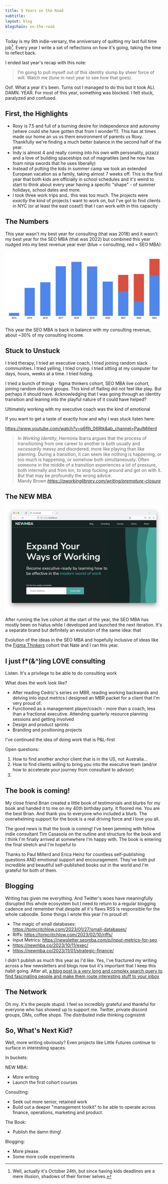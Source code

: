 ```yaml
---
title: 9 Years on the Road
subtitle: 
layout: blog
blogchain: on-the-road
---
```


Today is my 9th indie-versary, the anniversary of quitting my last full time job[^well]. Every year I write a set of reflections on how it's going, taking the time to reflect back.

[^well]: Well, actually it's October 24th, but since having kids deadlines are a mere illusion, shadows of their former selves.

I ended last year's recap with this note:

> I’m going to pull myself out of this identity slump by sheer force of will. Watch me (tune in next year to see how that goes).

Oof. What a year it's been. Turns out I managed to do this but it took ALl. DAMN. YEAR. For most of this year, something was blocked. I felt stuck, paralyzed and confused.

## First, the Highlights

* Roxy is 7.5 and full of a burning desire for independence and autonomy (where could she have gotten that from I wonder?!). This has at times made our home an us vs them environment of parents vs Roxy. Thankfully we're finding a much better balance in the second half of the year.
* Indy is almost 4 and really coming into his own with personality, pizazz and a love of building spaceships out of magnatiles (and he now has foam ninja swords that he uses liberally)
* Instead of putting the kids in summer camp we took an extended European vacation as a family, taking almost 7 weeks off. This is the first year that both kids are officially in school schedules and it's weird to start to think about every year having a specific "shape" - of summer holidays, school dates and more.
* I took three work trips and.. this was too much. The projects were *exactly* the kind of projects I want to work on, but I've got to find clients in NYC (or at least the east coast!) that I can work with in this capacity

## The Numbers

This year wasn't my best year for consulting (that was 2018) and it wasn't my best year for the SEO MBA (that was 2022) but combined this year nudged into my best revenue year ever (blue = consulting, red = SEO MBA):

![](/images/9-years.png)

This year the SEO MBA is back in balance with my consulting revenue, about ~30% of my consulting income.


## Stuck to Unstuck

I tried therapy, I tried an executive coach, I tried joining random slack communities. I tried yelling, I tried crying. I tried sitting at my computer for days, hours, weeks at a time. I tried hiding.

I tried a bunch of things - figma thinkers cohort, SEO MBA live cohort, joining random discord groups. This kind of flailing did *not* feel like play. But perhaps it should have. Acknowledging that I was going through an identity transition and leaning into the playful nature of it could have helped?

Ultimately working with my executive coach was the kind of emotional 

If you want to get a taste of exactly how and why I was stuck listen here:

https://www.youtube.com/watch?v=p6flh_06Rtk&ab_channel=PaulMillerd

<blockquote class="quoteback" darkmode="" data-title="Premature%20closure" data-author="Mandy Brown" cite="https://aworkinglibrary.com/writing/premature-closure">
In <em>Working Identity</em>, Herminia Ibarra argues that the process of transitioning from one career to another is both usually and <em>necessarily</em> messy and disordered, more like playing than like planning. During a transition, it can seem like nothing is happening, or too much is happening, or somehow both simultaneously. Often someone in the middle of a transition experiences a lot of pressure, both internally and from kin, to stop fucking around and get on with it. But that may be profoundly the wrong advice.
<footer>Mandy Brown <cite><a href="https://aworkinglibrary.com/writing/premature-closure">https://aworkinglibrary.com/writing/premature-closure</a></cite></footer>
</blockquote>
<script note="" src="https://cdn.jsdelivr.net/gh/Blogger-Peer-Review/quotebacks@1/quoteback.js"></script>

## The NEW MBA

![](/images/newmba-screenshot.png)

After running the live cohort at the start of the year, the SEO MBA has mostly been on hiatus while I developed and launched the next iteration. It's a separate brand but definitely an evolution of the same idea: that 

Evolution of the ideas in the SEO MBA and hopefully inclusive of ideas like the [Figma Thinkers](https://figmathinkers.com/) cohort that Nate and I ran this year.

## I just f*(&^)ing LOVE consulting

Listen. It's a privilege to be able to do consulting work 

What does the work look like?

* After reading Cedric's series on MBR, reading working backwards and delving into input metrics I designed an MBR packet for a client that I'm very proud of.
* Functioned as a management player/coach - more than a coach, less than a fractional executive. Attending quarterly resource planning sessions and getting involved
* Design and product sprints
* Branding and positioning projects

I've continued the idea of doing work that is P&L-first

Open questions:

1. How to find another anchor client that is in the US, not Australia...
2. How to find clients willing to bring you into the executive team (and/or how to accelerate your journey from consultant to advisor)
3. 

## The book is coming!

My close friend Brian created a little book of testimonials and blurbs for my book and handed it to me on my 40th birthday party. It floored me. You are the best Brian. And thank you to everyone who included a blurb. The overwhelming support for the book is a real driving force and I love you all.

The good news is that the book is coming! I've been jamming with fellow indie consultant Tim Casasola on the outline and structure for the book and I think I'm finally arrived at somewhere I'm happy with. The book is entering the final stretch and I'm hopeful to 

Thanks to Paul Millerd and Erica Heinz for countless self-publishing questions AND emotional support and encouragement. They've both put incredible and beautiful self-published books out in the world and I'm grateful for both of them.

## Blogging

Writing has given me everything. And Twitter's woes have meaningfully disrupted this whole ecosystem but I need to return to a regular blogging cadence and remember that despite all it's flaws RSS is responsible for the whole caboodle. Some things I wrote this year I'm proud of:

* The magic of small databases: https://tomcritchlow.com/2023/01/27/small-databases/
* Riffs: https://tomcritchlow.com/2023/02/10/riffs/
* Input Metrics: https://newsletter.seomba.com/p/input-metrics-for-seo
* https://newmba.co/2023/10/11/exec/
* https://newmba.co/2023/11/01/strategic-finance/

I didn't publish as much this year as I'd like. Yes, I've fractured my writing across a few newsletters and blogs now but it's important that I keep this habit going. After all, [a blog post is a very long and complex search query to find fascinating people and make them route interesting stuff to your inbox](https://www.henrikkarlsson.xyz/p/search-query)

## The Network

Oh my. It's the people stupid. I feel so incredibly grateful and thankful for everyone who has showed up to support me. Twitter, private discord groups, DMs, coffee shops. The distributed indie thinking cognistnti 

## So, What's Next Kid?

Well, more writing obviously? Even projects like Little Futures continue to surface in interesting spaces.

In buckets:

NEW MBA:
* More writing
* Launch the first cohort courses

Consulting:
* Seek out more senior, retained work
* Build out a deeper "management toolkit" to be able to operate across finance, operations, marketing and product.

The Book:
* Publish the damn thing!

Blogging:
* More please.
* Some more code experiments 